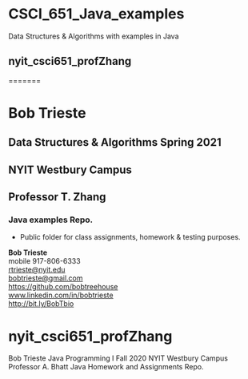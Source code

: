 # CSCI_651_Java_examples
Data Structures &amp; Algorithms with examples in Java 


## nyit_csci651_profZhang
=======


<a id="Top"></a>

# Bob Trieste
## Data Structures & Algorithms Spring 2021
## NYIT Westbury Campus
## Professor T. Zhang


### Java examples Repo.

 - Public folder for class assignments, homework & testing purposes. 


    
**Bob Trieste** <br>
mobile 917-806-6333 <br>
rtrieste@nyit.edu <br>
bobtrieste@gmail.com <br>
https://github.com/bobtreehouse <br>
www.linkedin.com/in/bobtrieste <br>
http://bit.ly/BobTbio <br>

nyit_csci651_profZhang
=======


Bob Trieste
Java Programming I Fall 2020
NYIT Westbury Campus
Professor A. Bhatt
Java Homework and Assignments Repo.

